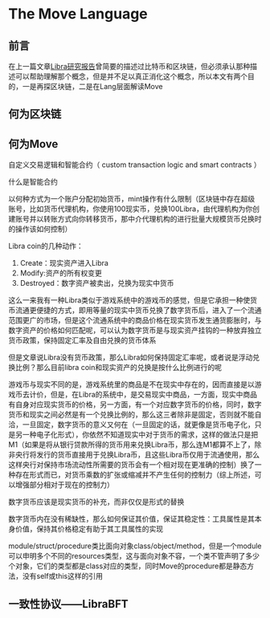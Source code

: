 # The Move Language



## 前言

在上一篇文章[Libra研究报告]()曾简要的描述过比特币和区块链，但必须承认那种描述可以帮助理解那个概念，但是并不足以真正消化这个概念，所以本文有两个目的，一是再探区块链，二是在Lang层面解读Move



## 何为区块链



## 何为Move

自定义交易逻辑和智能合约（ custom transaction logic and smart contracts ）

什么是智能合约

以何种方式为一个账户分配初始货币，mint操作有什么限制（区块链中存在超级账号，比如货币代理机构，你使用100现实币，兑换100Libra，由代理机构为你创建账号并以转账方式向你转移货币，那中介代理机构的进行批量大规模货币兑换时的操作该如何控制）



Libra coin的几种动作：

1. Create：现实资产进入Libra
2. Modify:资产的所有权变更
3. Destroyed：数字资产被卖出，兑换为现实中货币

这么一来我有一种Libra类似于游戏系统中的游戏币的感觉，但是它承担一种使货币流通更便捷的方式，即用等量的现实中货币兑换了数字货币后，进入了一个流通范围更广的市场，但是这个流通系统中的商品价格在现实货币发生通货膨胀时，与数字资产的价格如何匹配呢，可以认为数字货币是与现实资产挂钩的一种放弃独立货币政策，保持固定汇率及自由兑换的货币体系

但是文章说Libra没有货币政策，那么Libra如何保持固定汇率呢，或者说是浮动兑换比例？那么目前libra coin和现实资产的兑换是按什么比例进行的呢

游戏币与现实不同的是，游戏系统里的商品是不在现实中存在的，因而直接是以游戏币去计价，但是，在Libra的系统中，是交易现实中商品，一方面，现实中商品有自身对应现实货币的价格，另一方面，有一个对应数字货币的价格，同时，数字货币和现实之间必然是有一个兑换比例的，那么这三者除非是固定，否则就不能自洽，一旦固定，数字货币的意义又何在（一旦固定的话，就更像是货币电子化，只是另一种电子化形式），你依然不知道现实中对于货币的需求，这样的做法只是把M1（如果是将从银行贷款所得的货币用来兑换Libra币，那么连M1都算不上了，除非央行将发行的货币直接用于兑换Libra币，且这些Libra币仅用于流通使用，那么这样央行对保持市场流动性所需要的货币会有一个相对现在更准确的控制）换了一种存在形式而已，对货币乘数的扩张或缩减并不产生任何的控制力（综上所述，可以增强部分相对于现在的控制力）



数字货币应该是现实货币的补充，而非仅仅是形式的替换





数字货币内在没有稀缺性，那么如何保证其价值，保证其稳定性：工具属性是其本身价值，保持其价格稳定有助于其工具属性的实现


module/struct/procedure类比面向对象class/object/method，但是一个module可以申明多个不同的resources类型，这与面向对象不容，一个类不管声明了多少个对象，它们的类型都是class对应的类型，同时Move的procedure都是静态方法，没有self或this这样的引用





## 一致性协议——LibraBFT





































